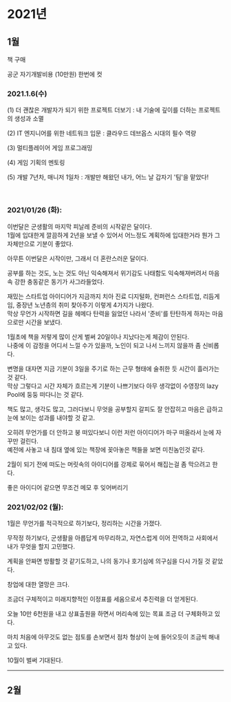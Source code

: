 # 2021년

## 1월

책 구매

공군 자기개발비용 (10만원) 한번에 컷

### 2021.1.6(수)

(1) 더 괜찮은 개발자가 되기 위한 프로젝트 더보기 : 내 기술에 깊이를 더하는 프로젝트의 생성과 소멸

(2) IT 엔지니어를 위한 네트워크 입문 : 클라우드 데브옵스 시대의 필수 역량

(3) 멀티플레이어 게임 프로그래밍

(4) 게임 기획의 멘토링

(5) 개발 7년차, 매니저 1일차 : 개발만 해왔던 내가, 어느 날 갑자기 '팀'을 맡았다!

<br>

### 2021/01/26 (화):

이번달은 군생활의 마지막 피날레 준비의 시작같은 달이다.<br>
1월에 입대한게 깔끔하게 2년을 보낼 수 있어서 어느정도 계획하에 입대한거라 뭔가 그 자체만으로 기분이 좋았다.

아무튼 이번달은 시작이만, 그래서 더 혼란스러운 달이다.

공부를 하는 것도, 노는 것도 아닌 익숙해져서 위기감도 나태함도 익숙해져버려서 마음속 강한 충동같은 동기가 사그라들었다.

재밌는 스타트업 아이디어가 지금까지 치아 진료 디지털화, 컨퍼런스 스타트업, 리듬게임, 중장년 노년층의 취미 찾아주기 이렇게 4가지가 나왔다.<br>
막상 무언가 시작하면 길을 헤메다 탄력을 잃었던 나라서 '준비'를 탄탄하게 하자는 마음으로만 시간을 보냈다.

1월초에 책을 저렇게 많이 산게 벌써 20일이나 지났다는게 체감이 안된다.<br>
나중에 이 감정을 어디서 느낄 수가 있을까, 노인이 되고 나서 느끼지 않을까 좀 신비롭다.

변명을 대자면 지금 기분이 3일을 주기로 하는 근무 형태에 술취한 듯 시간이 흘러가는 것 같다.<br>
막상 그렇다고 시간 자체가 흐르는게 기분이 나쁘기보다 아무 생각없이 수영장의 lazy Pool에 둥둥 떠다니는 것 같다.

책도 많고, 생각도 많고, 그러다보니 무엇을 공부할지 갈피도 잘 안잡히고 마음은 급하고 눈에 보이는 성과를 내야할 것 같고.

오히려 무언가를 더 안하고 붕 떠있다보니 이런 저런 아이디어가 마구 떠올라서 눈에 자꾸만 걸린다.<br>
예전에 사놓고 내 침대 옆에 있는 책장에 꽂아놓은 책들을 보면 미친놈인것 같다.

2월이 되기 전에 떠도는 머릿속의 아이디어를 강제로 묶어서 해집는걸 좀 막으려고 한다.

좋은 아이디어 같으면 무조건 메모 후 잊어버리기

### 2021/02/02 (월):

1월은 무언가를 적극적으로 하기보다, 정리하는 시간을 가졌다.

무작정 하기보다, 군생활을 아릅답게 마무리하고, 자연스럽게 이어 전역하고 사회에서 내가 무엇을 할지 고민했다.

계획을 안짜면 방활할 것 같기도하고, 나의 동기나 호기심에 의구심을 다시 가질 것 같았다.

창업에 대한 열망은 크다.

조금더 구체적이고 미래지향적인 이정표를 세움으로서 추진력을 더 얻게된다.

오늘 10만 6천원을 내고 상표출원을 하면서 머리속에 있는 목표 조금 더 구체화하고 있다.

마치 처음에 아무것도 없는 점토를 손보면서 점차 형상이 눈에 들어오듯이 조금씩 해내고 있다.

10월이 벌써 기대된다.

-------

## 2월